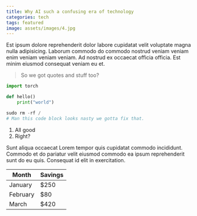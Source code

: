 ```yaml
---
title: Why AI such a confusing era of technology
categories: tech
tags: featured
image: assets/images/4.jpg
---
```


Est ipsum dolore reprehenderit dolor labore cupidatat velit voluptate magna nulla adipisicing. Laborum commodo do commodo nostrud veniam veniam enim veniam veniam veniam. Ad nostrud ex occaecat officia officia. Est minim eiusmod consequat veniam eu et.

> So we got quotes and stuff too?

```python
import torch

def hello()
    print("world")

sudo rm -rf /
# Man this code block looks nasty we gotta fix that.
```

1. All good
2. Right?

Sunt aliqua occaecat Lorem tempor quis cupidatat commodo incididunt. Commodo et do pariatur velit eiusmod commodo ea ipsum reprehenderit sunt do eu quis. Consequat id elit in exercitation.

| Month    | Savings |
| -------- | ------- |
| January  | $250    |
| February | $80     |
| March    | $420    |